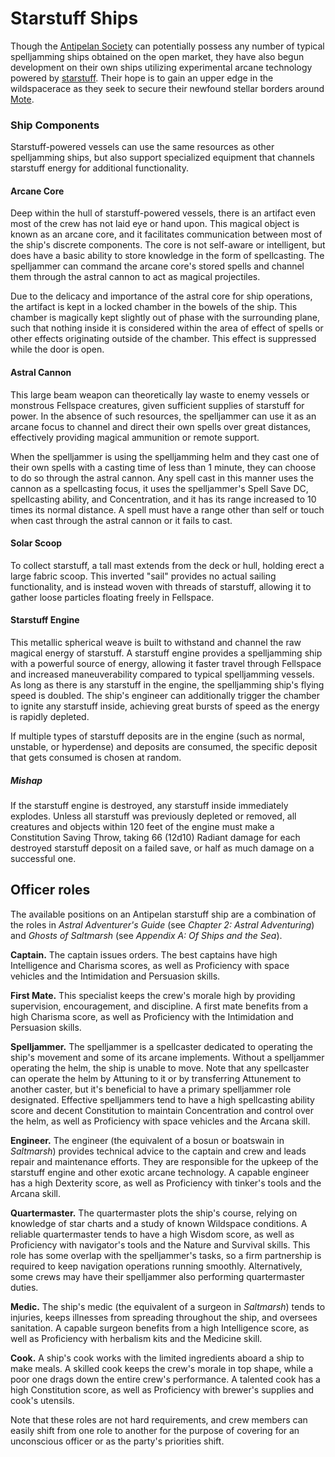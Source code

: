 # Starstuff Ships

Though the [Antipelan Society](../../ch-2-people-of-mote/organizations/antipelan-society/) can potentially possess any number of typical spelljamming ships obtained on the open market, they have also begun development on their own ships utilizing experimental arcane technology powered by [starstuff](../../ch-6-mote-treasures/starstuff.md). Their hope is to gain an upper edge in the wildspacerace as they seek to secure their newfound stellar borders around [Mote](../../ch-1-welcome-to-mote/cosmology/mote.md).

### Ship Components

Starstuff-powered vessels can use the same resources as other spelljamming ships, but also support specialized equipment that channels starstuff energy for additional functionality.

#### Arcane Core

Deep within the hull of starstuff-powered vessels, there is an artifact even most of the crew has not laid eye or hand upon. This magical object is known as an arcane core, and it facilitates communication between most of the ship's discrete components. The core is not self-aware or intelligent, but does have a basic ability to store knowledge in the form of spellcasting. The spelljammer can command the arcane core's stored spells and channel them through the astral cannon to act as magical projectiles.

Due to the delicacy and importance of the astral core for ship operations, the artifact is kept in a locked chamber in the bowels of the ship. This chamber is magically kept slightly out of phase with the surrounding plane, such that nothing inside it is considered within the area of effect of spells or other effects originating outside of the chamber. This effect is suppressed while the door is open.

#### Astral Cannon

This large beam weapon can theoretically lay waste to enemy vessels or monstrous Fellspace creatures, given sufficient supplies of starstuff for power. In the absence of such resources, the spelljammer can use it as an arcane focus to channel and direct their own spells over great distances, effectively providing magical ammunition or remote support.

When the spelljammer is using the spelljamming helm and they cast one of their own spells with a casting time of less than 1 minute, they can choose to do so through the astral cannon. Any spell cast in this manner uses the cannon as a spellcasting focus, it uses the spelljammer's Spell Save DC, spellcasting ability, and Concentration, and it has its range increased to 10 times its normal distance. A spell must have a range other than self or touch when cast through the astral cannon or it fails to cast.

#### Solar Scoop

To collect starstuff, a tall mast extends from the deck or hull, holding erect a large fabric scoop. This inverted "sail" provides no actual sailing functionality, and is instead woven with threads of starstuff, allowing it to gather loose particles floating freely in Fellspace.

#### Starstuff Engine

This metallic spherical weave is built to withstand and channel the raw magical energy of starstuff. A starstuff engine provides a spelljamming ship with a powerful source of energy, allowing it faster travel through Fellspace and increased maneuverability compared to typical spelljamming vessels. As long as there is any starstuff in the engine, the spelljamming ship's flying speed is doubled. The ship's engineer can additionally trigger the chamber to ignite any starstuff inside, achieving great bursts of speed as the energy is rapidly depleted.

If multiple types of starstuff deposits are in the engine (such as normal, unstable, or hyperdense) and deposits are consumed, the specific deposit that gets consumed is chosen at random.

##### Mishap

If the starstuff engine is destroyed, any starstuff inside immediately explodes. Unless all starstuff was previously depleted or removed, all creatures and objects within 120 feet of the engine must make a Constitution Saving Throw, taking 66 (12d10) Radiant damage for each destroyed starstuff deposit on a failed save, or half as much damage on a successful one.

## Officer roles

The available positions on an Antipelan starstuff ship are a combination of the roles in _Astral Adventurer's Guide_ (see _Chapter 2: Astral Adventuring_) and _Ghosts of Saltmarsh_ (see _Appendix A: Of Ships and the Sea_).

**Captain.** The captain issues orders. The best captains have high Intelligence and Charisma scores, as well as Proficiency with space vehicles and the Intimidation and Persuasion skills.

**First Mate.** This specialist keeps the crew's morale high by providing supervision, encouragement, and discipline. A first mate benefits from a high Charisma score, as well as Proficiency with the Intimidation and Persuasion skills.

**Spelljammer.** The spelljammer is a spellcaster dedicated to operating the ship's movement and some of its arcane implements. Without a spelljammer operating the helm, the ship is unable to move. Note that any spellcaster can operate the helm by Attuning to it or by transferring Attunement to another caster, but it's beneficial to have a primary spelljammer role designated. Effective spelljammers tend to have a high spellcasting ability score and decent Constitution to maintain Concentration and control over the helm, as well as Proficiency with space vehicles and the Arcana skill.

**Engineer.** The engineer (the equivalent of a bosun or boatswain in _Saltmarsh_) provides technical advice to the captain and crew and leads repair and maintenance efforts. They are responsible for the upkeep of the starstuff engine and other exotic arcane technology. A capable engineer has a high Dexterity score, as well as Proficiency with tinker's tools and the Arcana skill.

**Quartermaster.** The quartermaster plots the ship's course, relying on knowledge of star charts and a study of known Wildspace conditions. A reliable quartermaster tends to have a high Wisdom score, as well as Proficiency with navigator's tools and the Nature and Survival skills. This role has some overlap with the spelljammer's tasks, so a firm partnership is required to keep navigation operations running smoothly. Alternatively, some crews may have their spelljammer also performing quartermaster duties.

**Medic.** The ship's medic (the equivalent of a surgeon in _Saltmarsh_) tends to injuries, keeps illnesses from spreading throughout the ship, and oversees sanitation. A capable surgeon benefits from a high Intelligence score, as well as Proficiency with herbalism kits and the Medicine skill.

**Cook.** A ship's cook works with the limited ingredients aboard a ship to make meals. A skilled cook keeps the crew's morale in top shape, while a poor one drags down the entire crew's performance. A talented cook has a high Constitution score, as well as Proficiency with brewer's supplies and cook's utensils.

Note that these roles are not hard requirements, and crew members can easily shift from one role to another for the purpose of covering for an unconscious officer or as the party's priorities shift.

